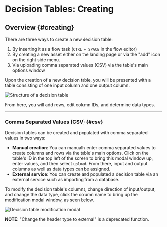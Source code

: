 # Decision Tables: Creating


## Overview {#creating}

There are three ways to create a new decision table:

1. By inserting it as a flow task (`CTRL + SPACE` in the flow editor)
2. By creating a new asset either on the landing page or via the "add" icon on the right side menu.
3. Via uploading comma separated values (CSV) via the table's main options window

Upon the creation of a new decision table, you will be presented with a table consisting of one input column and one output column.

![Structure of a decision table](dt/structure-decision-table.png)

From here, you will add rows, edit column IDs, and determine data types. 

---

### Comma Separated Values (CSV) {#csv}

Decision tables can be created and populated with comma separated values in two ways:

* **Manual creation**: You can manually enter comma separated values to create columns and rows via the table's main options. Click on the table's ID in the top left of the screen to bring this modal window up, enter values, and then select `upload`. From there, input and output columns as well as data types can be assigned.
* **External service**: You can create and populated a decision table via an external service such as importing from a database.

To modify the decision table's columns, change direction of input/output, and change the data type, click the column name to bring up the modification modal window, as seen below.

![Decision table modification modal](dt/dt-modification-modal.png)

**NOTE**: "Change the header type to external" is a deprecated function.